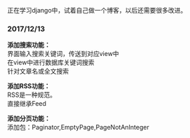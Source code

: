 <p>正在学习django中，试着自己做一个博客，以后还需要很多改进。</p>

<h3>2017/12/13</h3>  

**添加搜索功能：**  
  界面输入搜索关键词，传送到对应view中  
  在view中进行数据库关键词搜索  
  针对文章名或全文搜索  

**添加RSS功能：**  
  RSS是一种规范。  
  直接继承Feed  

**添加分页功能：**  
  添加包：Paginator,EmptyPage,PageNotAnInteger  



